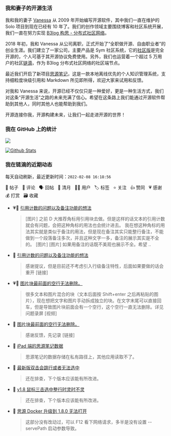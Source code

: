 ### 我和妻子的开源生活

我和我的妻子 [Vanessa](https://github.com/Vanessa219) 从 2009 年开始编写开源软件，其中我们一直在维护的 Solo 项目到现在已经有 10 年了。我们的创作领域主要围绕博客和社区系统开展，我们一直在努力实现 [B3log 构思 - 分布式社区网络](https://ld246.com/article/1546941897596)。

2018 年初，我和 Vanessa 从公司离职，正式开始了“全职做开源、自由职业者”的创业生涯。我们建立了一家公司，主要产品是 Sym 社区系统，它的[社区版](https://github.com/88250/symphony)是完全开源的，个人可基于其开源协议免费使用。另外，我们也运营着一个超过 5 万用户的社区[链滴](https://ld246.com)，作为 B3log 分布式社区网络的社区端节点。

最近我们开启了新项目[思源笔记](https://github.com/siyuan-note/siyuan)，这是一款本地离线优先的个人知识管理系统，支持细粒度块级引用和 Markdown 所见即所得，欢迎大家来试用和反馈。

对我和 Vanessa 来说，开源已经不仅仅只是一种爱好，更是一种生活方式，我们对这条“开源生活”之路的未来充满了信心。希望在这条路上我们能通过开源软件帮助到其他人，同时其他人也能帮助到我们。

开源连接你我，开源构建未来，让我们一起走进开源的世界！

### 我在 GitHub 上的统计

<a title="Hits" target="_blank" href="https://github.com/88250/88250"><img src="https://hits.b3log.org/88250/88250.svg"></a>

[![Github Stats](https://github-readme-stats.vercel.app/api?username=88250&theme=tokyonight&show_icons=true)](https://github.com/88250)

<!--events start -->

### 我在链滴的近期动态

每天自动刷新，最近更新时间：`2022-02-08 16:18:56`

📝 帖子 &nbsp; 💬 评论 &nbsp; 🗣 回帖 &nbsp; 🌙 清月 &nbsp; 👨‍💻 用户 &nbsp; 🏷️ 标签 &nbsp; ⭐️ 关注 &nbsp; 👍 赞同 &nbsp; 💗 感谢 &nbsp; 💰 打赏 &nbsp; 🗃 收藏

* 💗📝 [引用计数的问题以及备注功能的想法](https://ld246.com/article/1644241654253)

  > [图片] 之前 D 大推荐角标用引用块去做。但是这样的话文本的引用计数就会有问题，会把这种角标的用法也会统计进去。 我在想这种角标的用法其实就是类似于备注的用法，但是现在备注其实只能整行备注，不能做到一个段落备注多次，并且这种文字一多，备注的展示其实是不全的。 [图片] [图片] 如果用备注的话既不美观也展示不全。希望 ..
* 💬 [引用计数的问题以及备注功能的想法](https://ld246.com/article/1644241654253/comment/1644243870500#comments)

  > 感谢提议，但是目前还不考虑引入行级备注特性，后面如果要做的话会重开 [链接]
* 💗📝 [图片块最前面的空行无法删除。](https://ld246.com/article/1644158728155)

  > 很多文本和图片混合的块（文本后面按 Shift+enter 之后再粘贴的图片），现在想把文字和图片手动拆成独立的块。在文字末尾可以直接回车，但是导致图片块前面会有一个空行，这个空行一直无法删除。详见问题录屏 [视频]
* 💬 [图片块最前面的空行无法删除。](https://ld246.com/article/1644158728155/comment/1644241839974#comments)

  > 感谢反馈，先记录 [链接]
* 💬 [iPad 端的思源笔记数据](https://ld246.com/article/1644212080118/comment/1644241566103#comments)

  > 思源笔记的数据存储在私有路径上，其他应用读取不了。
* 💬 [最新版双击会跳行或者无法选中](https://ld246.com/article/1644137079886/comment/1644241526532#comments)

  > 还在排查，下个版本应该能有所改进。
* 💬 [v1.8 鼠标三击选中整行时灵时不灵](https://ld246.com/article/1644221991654/comment/1644241504221#comments)

  > 还在排查，下个版本应该能有所改进。
* 💬 [思源 Docker 升级到 1.8.0 无法打开](https://ld246.com/article/1644216431230/comment/1644241471084#comments)

  > 这部分没有改动过，可以 F12 看下网络请求，多半是没有设置 --servePath 启动参数导致。


<!--events end -->
